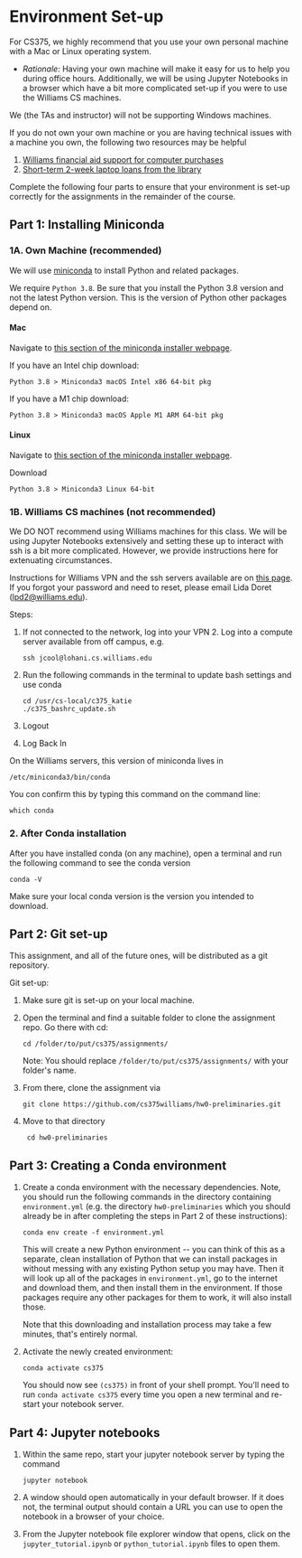# Environment Set-up

For CS375, we highly recommend that you use your own personal machine with a Mac or Linux operating system.
 
- *Rationale:* Having your own machine will make it easy for us to help you during office hours. Additionally, we will be using Jupyter Notebooks in a browser which have a bit more complicated set-up if you were to use the Williams CS machines. 

We (the TAs and instructor) will not be supporting Windows machines. 

If you do not own your own machine or you are having technical issues with a machine you own, the following two resources may be helpful 

1. [Williams financial aid support for computer purchases](https://www.williams.edu/sfs/current-student-faqs/)
1. [Short-term 2-week laptop loans from the library](https://libguides.williams.edu/c.php?g=916778&p=853068)

Complete the following four parts to ensure that your environment is set-up correctly for the assignments in the remainder of the course. 

## Part 1: Installing Miniconda 

### 1A. Own Machine (recommended)

We will use [miniconda](https://docs.conda.io/en/latest/miniconda.html) to install Python and related packages.

We require `Python 3.8`. Be sure that you install the Python 3.8 version and not the latest Python version. This is the version of Python other packages depend on.  

#### Mac 
Navigate to [this section of the miniconda installer webpage](https://docs.conda.io/en/latest/miniconda.html#macos-installers). 

If you have an Intel chip download: 
```
Python 3.8 > Miniconda3 macOS Intel x86 64-bit pkg
```

If you have a M1 chip download: 
```
Python 3.8 > Miniconda3 macOS Apple M1 ARM 64-bit pkg
```

#### Linux 

Navigate to [this section of the miniconda installer webpage](https://docs.conda.io/en/latest/miniconda.html#linux-installers). 

Download 
```
Python 3.8 > Miniconda3 Linux 64-bit
```


### 1B. Williams CS machines (not recommended)

We DO NOT recommend using Williams machines for this class. We will be using Jupyter Notebooks extensively and setting these up to interact with ssh is a bit more complicated. However, we provide instructions here for extenuating circumstances. 

Instructions for Williams VPN and the ssh servers available are on [this page](https://www.cs.williams.edu/systems/). If you forgot your password and need to reset, please email Lida Doret (lpd2@williams.edu). 

Steps: 

1. If not connected to the network, log into your VPN
	2. Log into a compute server available from off campus, e.g.
	```
	ssh jcool@lohani.cs.williams.edu
	```
3. Run the following commands in the terminal to update bash settings and use conda

	```
	cd /usr/cs-local/c375_katie
	./c375_bashrc_update.sh
	```
4. Logout
5. Log Back In


On the Williams servers, this version of miniconda lives in 
```
/etc/miniconda3/bin/conda
```
You con confirm this by typing this command on the command line: 
```
which conda
```

### 2. After Conda installation 
After you have installed conda (on any machine), open a terminal and run the following command to see the conda version 

```
conda -V 
```
Make sure your local conda version is the version you intended to download. 


## Part 2: Git set-up  

This assignment, and all of the future ones, will be distributed as a git repository.

Git set-up: 

1. Make sure git is set-up on your local machine. 

2. Open the terminal and find a suitable folder to clone the assignment repo. Go there with cd:
	
	```
	cd /folder/to/put/cs375/assignments/
	```
	Note: You should replace `/folder/to/put/cs375/assignments/` with your folder's name. 

3. From there, clone the assignment via

	```
	git clone https://github.com/cs375williams/hw0-preliminaries.git
	```

4. Move to that directory 

	```
	 cd hw0-preliminaries
	```

## Part 3: Creating a Conda environment 

1. Create a conda environment with the necessary dependencies. Note, you should run the following commands in the directory containing `environment.yml` (e.g. the directory `hw0-preliminaries` which you should already be in after completing the steps in Part 2 of these instructions):

	```
	conda env create -f environment.yml
	```
	
	This will create a new Python environment -- you can think of this as a separate, clean installation of Python that we can install packages in without messing with any existing Python setup you may have. Then it will look up all of the packages in `environment.yml`, go to the internet and download them, and then install them in the environment. If those packages require any other packages for them to work, it will also install those.
	
	Note that this downloading and installation process may take a few minutes, that's entirely normal.

1. Activate the newly created environment:

	```
	conda activate cs375
	```
	You should now see `(cs375)` in front of your shell prompt. You'll need to run `conda activate cs375` every time you open a new terminal and re-start your notebook server.

## Part 4: Jupyter notebooks 

1. Within the same repo, start your jupyter notebook server by typing the command

	```
	jupyter notebook
	```

1. A window should open automatically in your default browser. If it does not, the terminal output should contain a URL you can use to open the notebook in a browser of your choice.

1. From the Jupyter notebook file explorer window that opens, click on the `jupyter_tutorial.ipynb` or `python_tutorial.ipynb` files to open them. 





